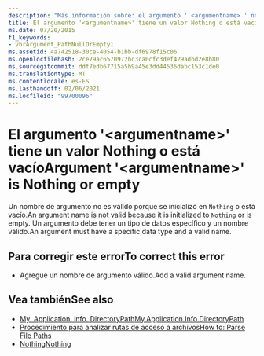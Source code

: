```yaml
---
description: "Más información sobre: el argumento ' <argumentname> ' no tiene nada o está vacío"
title: El argumento '<argumentname>' tiene un valor Nothing o está vacío
ms.date: 07/20/2015
f1_keywords:
- vbrArgument_PathNullOrEmpty1
ms.assetid: 4a742518-30ce-4054-b1bb-df6978f15c06
ms.openlocfilehash: 2ce79ac6570972bc3ca0cfc3def429adbd2e8b80
ms.sourcegitcommit: ddf7edb67715a5b9a45e3dd44536dabc153c1de0
ms.translationtype: MT
ms.contentlocale: es-ES
ms.lasthandoff: 02/06/2021
ms.locfileid: "99700096"
---
```

# <a name="argument-argumentname-is-nothing-or-empty"></a><span data-ttu-id="4e3c9-103">El argumento '\<argumentname>' tiene un valor Nothing o está vacío</span><span class="sxs-lookup"><span data-stu-id="4e3c9-103">Argument '\<argumentname>' is Nothing or empty</span></span>

<span data-ttu-id="4e3c9-104">Un nombre de argumento no es válido porque se inicializó en `Nothing` o está vacío.</span><span class="sxs-lookup"><span data-stu-id="4e3c9-104">An argument name is not valid because it is initialized to `Nothing` or is empty.</span></span> <span data-ttu-id="4e3c9-105">Un argumento debe tener un tipo de datos específico y un nombre válido.</span><span class="sxs-lookup"><span data-stu-id="4e3c9-105">An argument must have a specific data type and a valid name.</span></span>  
  
## <a name="to-correct-this-error"></a><span data-ttu-id="4e3c9-106">Para corregir este error</span><span class="sxs-lookup"><span data-stu-id="4e3c9-106">To correct this error</span></span>  
  
- <span data-ttu-id="4e3c9-107">Agregue un nombre de argumento válido.</span><span class="sxs-lookup"><span data-stu-id="4e3c9-107">Add a valid argument name.</span></span>  
  
## <a name="see-also"></a><span data-ttu-id="4e3c9-108">Vea también</span><span class="sxs-lookup"><span data-stu-id="4e3c9-108">See also</span></span>

- [<span data-ttu-id="4e3c9-109">My. Application. info. DirectoryPath</span><span class="sxs-lookup"><span data-stu-id="4e3c9-109">My.Application.Info.DirectoryPath</span></span>](xref:Microsoft.VisualBasic.ApplicationServices.AssemblyInfo.DirectoryPath)
- [<span data-ttu-id="4e3c9-110">Procedimiento para analizar rutas de acceso a archivos</span><span class="sxs-lookup"><span data-stu-id="4e3c9-110">How to: Parse File Paths</span></span>](../developing-apps/programming/drives-directories-files/how-to-parse-file-paths.md)
- [<span data-ttu-id="4e3c9-111">Nothing</span><span class="sxs-lookup"><span data-stu-id="4e3c9-111">Nothing</span></span>](../language-reference/nothing.md)
